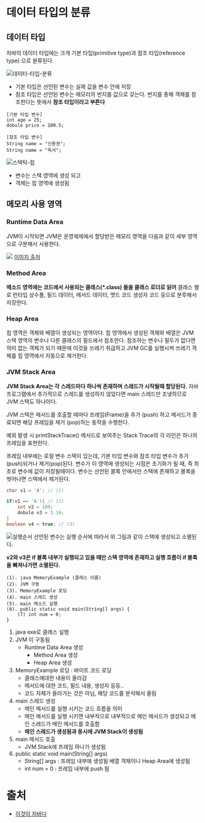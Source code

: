 # 데이터 타입의 분류

## 데이터 타입

자바의 데이터 타입에는 크게 기본 타입(primitive type)과 참조 타입(reference type) 으로 뷴류된다.

![데이터-타입-분류](https://github.com/cheese10yun/TIL/blob/master/static/%EB%8D%B0%EC%9D%B4%ED%84%B0-%ED%83%80%EC%9E%85-%EB%B6%84%EB%A5%98.png?raw=true)

* 기본 타입은 선언된 변수는 실제 값을 변수 안에 저장
* 참조 타입은 선언된 변수는 메모리의 번지를 값으로 갖는다. 번지를 총해 객체를 참조한다는 뜻에서 **참조 타입이라고 부른다**


```
[기본 타입 변수]
int age = 25;
dobule price = 100.5;

[참조 타입 변수]
String name = "신용권";
String name = "독서";
```


![스택틱-힙](https://github.com/cheese10yun/TIL/blob/master/static/%EC%8A%A4%ED%83%9D%ED%8B%B1-%ED%9E%99.png?raw=true)
* 변수는 스택 영역에 생성 되고
* 객체는 힙 영역에 생성됨

## 메모리 사용 영역

### Runtime Data Area
JVM이 시작되면 JVM은 운영체제에서 할당받은 메모리 영역을 다음과 같이 세부 영역으로 구분해서 사용한다.

![](https://i.imgur.com/pAh5gIZ.png)
[이미지 출처](https://minwan1.github.io/2018/06/06/2018-06-06-Java,JVM/)

### Method Area
**메소드 영역에는 코드에서 사용되는 클래스(*.class) 들을 클래스 로더로 읽어** 클래스 별로 런타입 상수풀, 필드 데이터, 메서드 데이터, 멧드 코드 생성자 코드 등으로 분루해서 자장한다.

### Heap Area
힙 영역은 객체와 배열이 생성되는 영역이다. 힙 영역에서 생성된 객체와 배열은 JVM 스택 영역의 변수나 다른 클래스의 필드에서 참조한다. 참조하는 변수나 필두가 없다면 의미 없는 객체가 되기 때문에 이것을 쓰레기 취급하고 JVM GC를 실행시켜 쓰레기 객체를 힙 영역에서 자동으로 제거한다. 

### JVM Stack Area
**JVM Stack Area는 각 스레드마다 하나씩 존재하며 스레드가 시작될때 할당된다.** 자바 프로그램에서 추가적으로 스레드를 생성하지 않았다면 main 스레드만 조냊하므로 JVM 스택도 하나이다.

JVM 스택은 메서드를 호출할 때마다 프레임(Frame)을 추가 (push) 하고 메서드가 종료되면 해당 프레임을 제거 (pop)하는 동작을 수행한다. 

예외 발생 시 printStackTrace() 메서드로 보여주는 Stack Trace의 각 라인은 하나의 프레임을 표현한다. 

프레임 내부에는 로컬 변수 스택이 있는데, 기본 타입 변수와 참조 타입 변수가 추가(push)되거나 제거(pop)된다. 변수가 이 영역에 생성되는 시점은 초기화가 될 때, 즉 최초로 변수에 값이 저장될때이다. 변수는 선언된 블록 안에서만 스택에 존재하고 블록을 벗어나면 스택에서 제거된다.


```java
char v1 = 'A'; // (1)

if(v1 == 'A'){ // (2)
    int v2 = 100;
    dobule v3 = 3.14;
}
boolean v4 = true; // (3)
```

![실행순서](https://github.com/cheese10yun/TIL/blob/master/static/%EC%8B%A4%ED%96%89%EC%88%9C%EC%84%9C.png?raw=true)
선언된 변수는 실행 순서에 따라서 위 그림과 같이 스택에 생성되고 소멸된다.

**v2와 v3은 if 블록 내부가 실행되고 있을 때만 스택 영역에 존재하고 실행 흐름이 if 블록을 빠져나가면 소멸된다.**


```
(1). java MemoryExample (클래스 이름)
(2). JVM 구동
(3). MemoryExample 로딩
(4). main 스레드 생성
(5). main 메소드 실행
(6). public static void main(String[] args) {
    (7) int num = 0;
}
```

1. java exe로 클래스 실행 
2. JVM 이 구동됨
    * Runtime Data Area 생성
        * Method Area 생성
        * Heap Area 생성
3. MemoryExample 로딩 : 바이트 코드 로딩 
    * 클래스에대한 내용이 올라감
    * 메서드에 대한 코드, 필드 내용, 생성자 등등..
    * 코드 자체가 올라가는 것은 아님, 해당 코드를 분석해서 올림
4. main 스레드 생성
    * 메인 메서드를 실행 시키는 코드 흐름을 의미
    * 메인 메서드를 실행 시키면 내부적으로 내부적으로 메인 메서드가 생성되고 메인 스레드가 메인 메서드를 호출함
    * **메인 스레드가 생성됨과 동시에 JVM Stack이 생성됨**
5. main 메서드 호출
   * JVM Stack에 프레임 하나가 생성됨
6. public static void main(String[] args)
    * String[] args : 프레임 내부에 생성됨 배열 객체이니 Heap Area에 생성됨
    * int num = 0 : 프레임 내부에 push 됨


# 출처 
* [이것이 자바다](http://www.hanbit.co.kr/store/education/edu_view.html?p_code=C5815590736)
